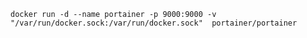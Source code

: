 
    docker run -d --name portainer -p 9000:9000 -v "/var/run/docker.sock:/var/run/docker.sock"  portainer/portainer
